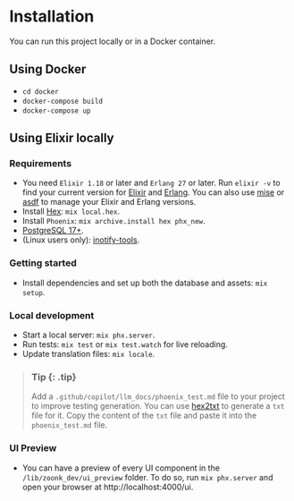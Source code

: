 # Installation

You can run this project locally or in a Docker container.

## Using Docker

- `cd docker`
- `docker-compose build`
- `docker-compose up`

## Using Elixir locally

### Requirements

- You need `Elixir 1.18` or later and `Erlang 27` or later. Run `elixir -v` to find your current version for [Elixir](https://elixir-lang.org/install.html)
  and [Erlang](https://elixir-lang.org/install.html#installing-erlang). You can also use [mise](https://mise.jdx.dev) or [asdf](https://asdf-vm.com/) to manage your Elixir and Erlang versions.
- Install [Hex](https://hex.pm/): `mix local.hex`.
- Install `Phoenix`: `mix archive.install hex phx_new`.
- [PostgreSQL 17+](https://www.postgresql.org/).
- (Linux users only): [inotify-tools](https://github.com/inotify-tools/inotify-tools/wiki).

### Getting started

- Install dependencies and set up both the database and assets: `mix setup`.

### Local development

- Start a local server: `mix phx.server`.
- Run tests: `mix test` or `mix test.watch` for live reloading.
- Update translation files: `mix locale`.

> ### Tip {: .tip}
>
> Add a `.github/copilot/llm_docs/phoenix_test.md` file to your project to improve testing generation.
> You can use [hex2txt](https://hex2txt.fly.dev/phoenix_test/llms.txt) to generate a `txt` file for it.
> Copy the content of the `txt` file and paste it into the `phoenix_test.md` file.

### UI Preview

- You can have a preview of every UI component in the `/lib/zoonk_dev/ui_preview` folder. To do so, run `mix phx.server` and open your browser at http://localhost:4000/ui.
